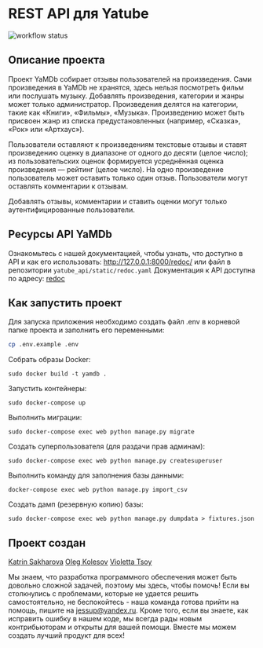 # REST API для Yatube

![workflow status](https://github.com/KatrinDevelopment/yamdb_final/actions/workflows/main.yml/badge.svg)

## Описание проекта

Проект YaMDb собирает отзывы пользователей на произведения. Сами произведения
в YaMDb не хранятся, здесь нельзя посмотреть фильм или послушать музыку.
Добавлять произведения, категории и жанры может только администратор.
Произведения делятся на категории, такие как «Книги», «Фильмы», «Музыка».
Произведению может быть присвоен жанр из списка предустановленных (например,
«Сказка», «Рок» или «Артхаус»).

Пользователи оставляют к произведениям текстовые отзывы и ставят произведению
оценку в диапазоне от одного до десяти (целое число); из пользовательских
оценок формируется усреднённая оценка произведения — рейтинг (целое число).
На одно произведение пользователь может оставить только один отзыв.
Пользователи могут оставлять комментарии к отзывам.

Добавлять отзывы, комментарии и ставить оценки могут только аутентифицированные
пользователи.

## Ресурсы API YaMDb

Ознакомьтесь с нашей документацией, чтобы узнать, что доступно в API и как его
использовать: <http://127.0.0.1:8000/redoc/> или файл в репозитории
`yatube_api/static/redoc.yaml`
Документация к API доступна по адресу: [redoc](http://127.0.0.1:8000/redoc/)

## Как запустить проект

Для запуска приложения необходимо создать файл .env в корневой папке проекта
и заполнить его переменными:

```bash
cp .env.example .env
```

Собрать образы Docker:

```docker
sudo docker build -t yamdb .
```

Запустить контейнеры:

```docker
sudo docker-compose up
```

Выполнить миграции:

```docker
sudo docker-compose exec web python manage.py migrate
```

Создать суперпользователя (для раздачи прав админам):

```docker
sudo docker-compose exec web python manage.py createsuperuser
```

Выполнить команду для заполнения базы данными:

```docker
docker-compose exec web python manage.py import_csv
```

Создать дамп (резервную копию) базы:

```docker
sudo docker-compose exec web python manage.py dumpdata > fixtures.json
```

## Проект создан

[Katrin Sakharova](https://github.com/KatrinDevelopment/)
[Oleg Kolesov](https://github.com/inkoff)
[Violetta Tsoy](https://github.com/Violetta-tsoy)

Мы знаем, что разработка программного обеспечения может быть довольно сложной
задачей, поэтому мы здесь, чтобы помочь! Если вы столкнулись с проблемами,
которые не удается решить самостоятельно, не беспокойтесь - наша команда готова
прийти на помощь, пишите на jessup@yandex.ru. Кроме того, если вы знаете, как
исправить ошибку в нашем коде, мы всегда рады новым контрибьюторам и открыты
для вашей помощи. Вместе мы можем создать лучший продукт для всех!
